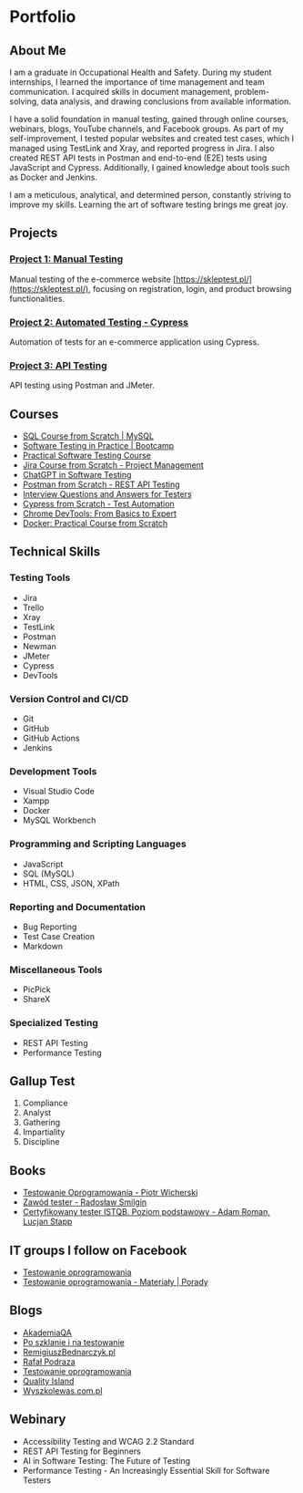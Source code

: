 # Portfolio
## About Me
I am a graduate in Occupational Health and Safety. During my student internships, I learned the importance of time management and team communication. I acquired skills in document management, problem-solving, data analysis, and drawing conclusions from available information.

I have a solid foundation in manual testing, gained through online courses, webinars, blogs, YouTube channels, and Facebook groups. As part of my self-improvement, I tested popular websites and created test cases, which I managed using TestLink and Xray, and reported progress in Jira. I also created REST API tests in Postman and end-to-end (E2E) tests using JavaScript and Cypress. Additionally, I gained knowledge about tools such as Docker and Jenkins.

I am a meticulous, analytical, and determined person, constantly striving to improve my skills. Learning the art of software testing brings me great joy.

## Projects

### [Project 1: Manual Testing](https://github.com/patryk-czarnecki/Project1-Manual-Testing)
Manual testing of the e-commerce website [https://skleptest.pl/](https://skleptest.pl/), focusing on registration, login, and product browsing functionalities.

### [Project 2: Automated Testing - Cypress](https://github.com/patryk-czarnecki/Project-2-Automated-Testing---Cypress)
Automation of tests for an e-commerce application using Cypress.

### [Project 3: API Testing](https://github.com/patryk-czarnecki/Project3-APITesting)
API testing using Postman and JMeter.

## Courses
* [SQL Course from Scratch | MySQL](https://www.udemy.com/course/kurs-sql-od-podstaw)
* [Software Testing in Practice | Bootcamp](https://www.udemy.com/course/testowanie-oprogramowania-w-praktyce-bootcamp)
* [Practical Software Testing Course](https://www.udemy.com/course/praktyczny-kurs-testowania-oprogramowania)
* [Jira Course from Scratch - Project Management](https://www.udemy.com/course/kurs-jira-od-podstaw-zarzadzanie-projektami)
* [ChatGPT in Software Testing](https://www.udemy.com/course/chatgpt-w-testowaniu-oprogramowania)
* [Postman from Scratch - REST API Testing](https://www.udemy.com/course/postman-od-podstaw-testowanie-rest-api)
* [Interview Questions and Answers for Testers](https://www.udemy.com/course/pytania-i-odpowiedzi-rekrutacyjne-dla-testera)
* [Cypress from Scratch - Test Automation](https://www.udemy.com/course/cypress-od-podstaw)
* [Chrome DevTools: From Basics to Expert](https://www.udemy.com/course/chrome-devtools-od-podstaw-do-eksperta)
* [Docker: Practical Course from Scratch](https://www.udemy.com/course/docker-praktyczny-kurs-od-podstaw)

## Technical Skills

### Testing Tools
* Jira
* Trello
* Xray
* TestLink
* Postman
* Newman
* JMeter
* Cypress
* DevTools
### Version Control and CI/CD
* Git
* GitHub
* GitHub Actions
* Jenkins
### Development Tools
* Visual Studio Code
* Xampp
* Docker
* MySQL Workbench
### Programming and Scripting Languages
* JavaScript
* SQL (MySQL)
* HTML, CSS, JSON, XPath
### Reporting and Documentation
* Bug Reporting
* Test Case Creation
* Markdown
### Miscellaneous Tools
* PicPick
* ShareX
### Specialized Testing
* REST API Testing
* Performance Testing

## Gallup Test
1. Compliance
2. Analyst
3. Gathering
4. Impartiality
5. Discipline

## Books
* [Testowanie Oprogramowania - Piotr Wicherski](https://ksiazka.testowanieoprogramowania.pl/od-czego-zaczac)
* [Zawód tester - Radosław Smilgin](https://lubimyczytac.pl/ksiazka/291227/zawod-tester)
* [Certyfikowany tester ISTQB. Poziom podstawowy - Adam Roman, Lucjan Stapp](https://lubimyczytac.pl/ksiazka/4943677/certyfikowany-tester-istqb-poziom-podstawowy)

## IT groups I follow on Facebook
* [Testowanie oprogramowania](https://www.facebook.com/groups/TestowanieOprogramowania)
* [Testowanie oprogramowania - Materiały | Porady](https://www.facebook.com/groups/testowanie)

## Blogs
* [AkademiaQA](https://akademiaqa.pl/)
* [Po szklanie i na testowanie](https://poszklanieinatestowanie.pl/)
* [RemigiuszBednarczyk.pl](https://remigiuszbednarczyk.pl/)
* [Rafał Podraza](https://www.youtube.com/channel/UC0d8tgd-z-4fVvKnDLwCxzA)
* [Testowanie oprogramowania](https://testowanie-oprogramowania.pl/)
* [Quality Island](https://qualityisland.pl/blog/)
* [Wyszkolewas.com.pl](https://www.wyszkolewas.com.pl/)

## Webinary
* Accessibility Testing and WCAG 2.2 Standard
* REST API Testing for Beginners
* AI in Software Testing: The Future of Testing
* Performance Testing - An Increasingly Essential Skill for Software Testers
